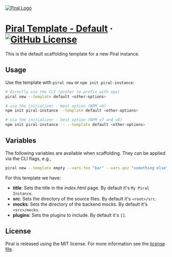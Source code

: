 [![Piral Logo](https://github.com/smapiot/piral/raw/main/docs/assets/logo.png)](https://piral.io)

# [Piral Template - Default](https://piral.io) &middot; [![GitHub License](https://img.shields.io/badge/license-MIT-blue.svg)](https://github.com/smapiot/piral/blob/main/LICENSE)

This is the default scaffolding template for a new Piral instance.

## Usage

Use the template with `piral new` or `npm init piral-instance`:

```sh
# directly via the CLI (prefer to prefix with npx)
piral new --template default <other-options>

# via the initializer - best option (NPM v6)
npm init piral-instance --template default <other-options>

# via the initializer - best option (NPM v7 and v8)
npm init piral-instance -- --template default <other-options>
```

## Variables

The following variables are available when scaffolding. They can be applied via the CLI flags, e.g.,

```sh
piral new --template empty --vars.foo "bar" --vars.qxz "something else"
```

For this template we have:

- **title**: Sets the title in the *index.html* page. By default it's `My Piral Instance`.
- **src**: Sets the directory of the source files. By default it's `<root>/src`.
- **mocks**: Sets the directory of the backend mocks. By default it's `<src>/mocks`.
- **plugins**: Sets the plugins to include. By default it's `[]`.

## License

Piral is released using the MIT license. For more information see the [license file](./LICENSE).

